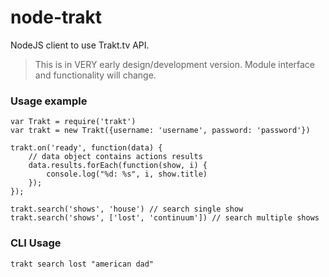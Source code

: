 node-trakt
=====

NodeJS client to use Trakt.tv API.

> This is in VERY early design/development version. Module interface and functionality will change.

### Usage example
	
	var Trakt = require('trakt')
	var trakt = new Trakt({username: 'username', password: 'password'})

	trakt.on('ready', function(data) {
		// data object contains actions results
		data.results.forEach(function(show, i) {
			console.log("%d: %s", i, show.title)
		});
	});

	trakt.search('shows', 'house') // search single show
	trakt.search('shows', ['lost', 'continuum']) // search multiple shows

### CLI Usage
	trakt search lost "american dad"
